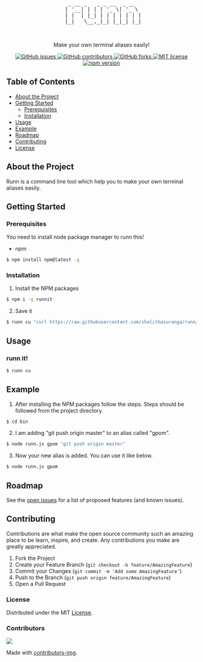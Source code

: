 <div align="center">
<pre>
&nbsp;&nbsp;&nbsp;&nbsp;&nbsp;&nbsp;&nbsp;&nbsp;&nbsp;&nbsp;&nbsp;&nbsp;&nbsp;&nbsp;&nbsp;&nbsp;&nbsp;&nbsp;&nbsp;&nbsp;&nbsp;&nbsp;&nbsp;&nbsp;&nbsp;
&nbsp;&nbsp;_&nbsp;__&nbsp;_&nbsp;&nbsp;&nbsp;_&nbsp;_&nbsp;__&nbsp;&nbsp;_&nbsp;__&nbsp;&nbsp;
&nbsp;|&nbsp;'__|&nbsp;|&nbsp;|&nbsp;|&nbsp;'_&nbsp;\|&nbsp;'_&nbsp;\&nbsp;
&nbsp;|&nbsp;|&nbsp;&nbsp;|&nbsp;|_|&nbsp;|&nbsp;|&nbsp;|&nbsp;|&nbsp;|&nbsp;|&nbsp;|
&nbsp;|_|&nbsp;&nbsp;&nbsp;\__,_|_|&nbsp;|_|_|&nbsp;|_|
&nbsp;&nbsp;&nbsp;&nbsp;&nbsp;&nbsp;&nbsp;&nbsp;&nbsp;&nbsp;&nbsp;&nbsp;&nbsp;&nbsp;&nbsp;&nbsp;&nbsp;&nbsp;&nbsp;&nbsp;&nbsp;&nbsp;&nbsp;&nbsp;&nbsp;
&nbsp;&nbsp;&nbsp;&nbsp;&nbsp;&nbsp;&nbsp;&nbsp;&nbsp;&nbsp;&nbsp;&nbsp;&nbsp;&nbsp;&nbsp;&nbsp;&nbsp;&nbsp;&nbsp;&nbsp;&nbsp;&nbsp;&nbsp;&nbsp;&nbsp;&nbsp;
</pre>

Make your own terminal aliases easily!

<div>
<a href="https://github.com/99xt/runn/issues">
<img src="https://img.shields.io/github/issues/99xt/runn" alt="GitHub issues" />
</a>
<a href="https://github.com/99xt/runn/graphs/contributors">
<img src="https://img.shields.io/github/contributors/99xt/runn" alt="GitHub contributors" />
</a>
<a href="https://github.com/99xt/runn/network/members">
<img src="https://img.shields.io/github/forks/99xt/runn" alt="GitHub forks" />
</a>
<a href="https://github.com/99xt/runn/blob/master/LICENSE">
<img src="https://img.shields.io/npm/l/chalk" alt="MIT license" />
</a>
<a href="#">
<img src="https://img.shields.io/npm/v/runnit" alt="npm version" />
</a>
</div>
</div>

## Table of Contents

* [About the Project](#about-the-project)
* [Getting Started](#getting-started)
  * [Prerequisites](#prerequisites)
  * [Installation](#installation)
* [Usage](#usage)
* [Example](#example)
* [Roadmap](#roadmap)
* [Contributing](#contributing)
* [License](#license)

## About the Project

Runn is a command line tool which help you to make your own terminal aliases easily.

## Getting Started

### Prerequisites

You need to install node package manager to runn this!

* npm

```sh
$ npm install npm@latest -g
```

### Installation

1. Install the NPM packages

```sh
$ npm i -g runnit
```

2. Save it

```sh
$ runn cu "curl https://raw.githubusercontent.com/shalithasuranga/runn/master/bin/runn.js"
```

## Usage

### runn it!

```sh
$ runn cu
```

## Example

1) After installing the NPM packages follow the steps. Steps should be followed from the project directory.

```sh
$ cd bin
```
2) I am adding "git push origin master" to an alias called "gpom".

```sh
$ node runn.js gpom "git push origin master"
```
3) Now your new alias is added. You can use it like below.

```sh
$ node runn.js gpom 
```

## Roadmap

See the [open issues](https://github.com/99xt/runn/issues) for a list of proposed features (and known issues).

## Contributing

Contributions are what make the open source community such an amazing place to be learn, inspire, and create. Any contributions you make are greatly appreciated.

1. Fork the Project
2. Create your Feature Branch (`git checkout -b feature/AmazingFeature`)
3. Commit your Changes (`git commit -m 'Add some AmazingFeature'`)
4. Push to the Branch (`git push origin feature/AmazingFeature`)
5. Open a Pull Request


### License

Distributed under the MIT [License](https://github.com/99xt/runn/blob/master/LICENSE). 

### Contributors
<a href="https://github.com/99xt/runn/graphs/contributors">
  <img src="https://contributors-img.firebaseapp.com/image?repo=99xt/runn" />
</a>

Made with [contributors-img](https://contributors-img.firebaseapp.com).

